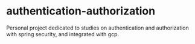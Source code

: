 # authentication-authorization
Personal project dedicated to studies on authentication and authorization with spring security, and integrated with gcp.
